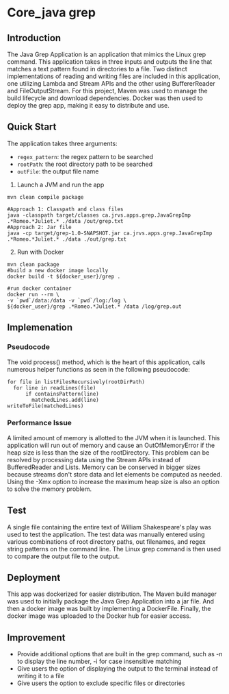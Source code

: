 # Core_java grep

## Introduction
The Java Grep Application is an application that mimics the Linux grep command. This application takes in three inputs and outputs the line that matches a text pattern found in directories to a file. Two distinct implementations of reading and writing files are included in this application, one utilizing Lambda and Stream APIs and the other using BuffererReader and FileOutputStream. For this project, Maven was used to manage the build lifecycle and download dependencies. Docker was then used to deploy the grep app, making it easy to distribute and use.

## Quick Start
The application takes three arguments:
* `regex_pattern`: the regex pattern to be searched
* `rootPath`: the root directory path to be searched
* `outFile`: the output file name

1. Launch a JVM and run the app
```
mvn clean compile package 

#Approach 1: Classpath and class files
java -classpath target/classes ca.jrvs.apps.grep.JavaGrepImp .*Romeo.*Juliet.* ./data /out/grep.txt
#Approach 2: Jar file
java -cp target/grep-1.0-SNAPSHOT.jar ca.jrvs.apps.grep.JavaGrepImp .*Romeo.*Juliet.* ./data ./out/grep.txt
```

2. Run with Docker
```
mvn clean package
#build a new docker image locally
docker build -t ${docker_user}/grep .

#run docker container 
docker run --rm \
-v `pwd`/data:/data -v `pwd`/log:/log \
${docker_user}/grep .*Romeo.*Juliet.* /data /log/grep.out
```

## Implemenation
### Pseudocode
The void process() method, which is the heart of this application, calls numerous helper functions as seen in the following pseudocode:
```
for file in listFilesRecursively(rootDirPath)
  for line in readLines(file)
      if containsPattern(line)
        matchedLines.add(line)
writeToFile(matchedLines)
```

### Performance Issue

A limited amount of memory is allotted to the JVM when it is launched. This application will run out of memory and cause an OutOfMemoryError if the heap size is less than the size of the rootDirectory. This problem can be resolved by processing data using the Stream APIs instead of BufferedReader and Lists. Memory can be conserved in bigger sizes because streams don't store data and let elements be computed as needed.
Using the -Xmx option to increase the maximum heap size is also an option to solve the memory problem.

## Test
A single file containing the entire text of William Shakespeare's play was used to test the application. The test data was manually entered using various combinations of root directory paths, out filenames, and regex string patterns on the command line. The Linux grep command is then used to compare the output file to the output.

## Deployment
This app was dockerized for easier distribution.
The Maven build manager was used to initially package the Java Grep Application into a jar file. And then a docker image was built by implementing a DockerFile. 
Finally, the docker image was uploaded to the Docker hub for easier access.

## Improvement
* Provide additional options that are built in the grep command, such as -n to display the line number, -i for case insensitive matching
* Give users the option of displaying the output to the terminal instead of writing it to a file
* Give users the option to exclude specific files or directories
